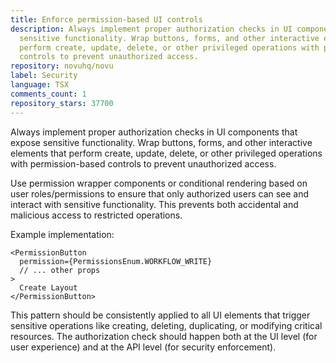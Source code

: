 ```yaml
---
title: Enforce permission-based UI controls
description: Always implement proper authorization checks in UI components that expose
  sensitive functionality. Wrap buttons, forms, and other interactive elements that
  perform create, update, delete, or other privileged operations with permission-based
  controls to prevent unauthorized access.
repository: novuhq/novu
label: Security
language: TSX
comments_count: 1
repository_stars: 37700
---
```


Always implement proper authorization checks in UI components that expose sensitive functionality. Wrap buttons, forms, and other interactive elements that perform create, update, delete, or other privileged operations with permission-based controls to prevent unauthorized access.

Use permission wrapper components or conditional rendering based on user roles/permissions to ensure that only authorized users can see and interact with sensitive functionality. This prevents both accidental and malicious access to restricted operations.

Example implementation:
```tsx
<PermissionButton
  permission={PermissionsEnum.WORKFLOW_WRITE}
  // ... other props
>
  Create Layout
</PermissionButton>
```

This pattern should be consistently applied to all UI elements that trigger sensitive operations like creating, deleting, duplicating, or modifying critical resources. The authorization check should happen both at the UI level (for user experience) and at the API level (for security enforcement).